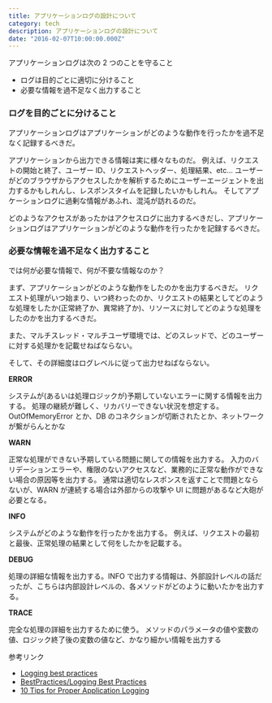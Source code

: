 ```yaml
---
title: アプリケーションログの設計について
category: tech
description: アプリケーションログの設計について
date: "2016-02-07T10:00:00.000Z"
---
```


アプリケーションログは次の 2 つのことを守ること

- ログは目的ごとに適切に分けること
- 必要な情報を過不足なく出力すること

### ログを目的ごとに分けること

アプリケーションログはアプリケーションがどのような動作を行ったかを過不足なく記録するべきだ。

アプリケーションから出力できる情報は実に様々なものだ。
例えば、リクエストの開始と終了、ユーザー ID、リクエストヘッダー、処理結果、etc…
ユーザーがどのブラウザからアクセスしたかを解析するためにユーザーエージェントを出力するかもしれんし、レスポンスタイムを記録したいかもしれん。
そしてアプケーションログに過剰な情報があふれ、混沌が訪れるのだ。

どのようなアクセスがあったかはアクセスログに出力するべきだし、アプリケーションログはアプリケーションがどのような動作を行ったかを記録するべきだ。

### 必要な情報を過不足なく出力すること

では何が必要な情報で、何が不要な情報なのか？

まず、アプリケーションがどのような動作をしたのかを出力するべきだ。
リクエスト処理がいつ始まり、いつ終わったのか、リクエストの結果としてどのような処理をしたか(正常終了か、異常終了か)、リソースに対してどのような処理をしたのかを出力するべきだ。

また、マルチスレッド・マルチユーザ環境では、どのスレッドで、どのユーザーに対する処理かを記載せねばならない。

そして、その詳細度はログレベルに従って出力せねばならない。

**ERROR**

システムが(あるいは処理ロジックが)予期していないエラーに関する情報を出力する。
処理の継続が難しく、リカバリーできない状況を想定する。
OutOfMemoryError とか、DB のコネクションが切断されたとか、ネットワークが繋がらんとかな

**WARN**

正常な処理ができない予期している問題に関しての情報を出力する。
入力のバリデーションエラーや、権限のないアクセスなど、業務的に正常な動作ができない場合の原因等を出力する。
通常は適切なレスポンスを返すことで問題とならないが、WARN が連続する場合は外部からの攻撃や UI に問題があるなど大砲が必要となる。

**INFO**

システムがどのような動作を行ったかを出力する。
例えば、リクエストの最初と最後、正常処理の結果として何をしたかを記載する。

**DEBUG**

処理の詳細な情報を出力する。INFO で出力する情報は、外部設計レベルの話だったが、こちらは内部設計レベルの、各メソッドがどのように動いたかを出力する。

**TRACE**

完全な処理の詳細を出力するために使う。
メソッドのパラメータの値や変数の値、ロジック終了後の変数の値など、かなり細かい情報を出力する

参考リンク

- [Logging best practices](http://dev.splunk.com/view/logging-best-practices/SP-CAAAFCK)
- [BestPractices/Logging Best Practices](https://wiki.opendaylight.org/view/BestPractices/Logging_Best_Practices)
- [10 Tips for Proper Application Logging](https://www.javacodegeeks.com/2011/01/10-tips-proper-application-logging.html)
